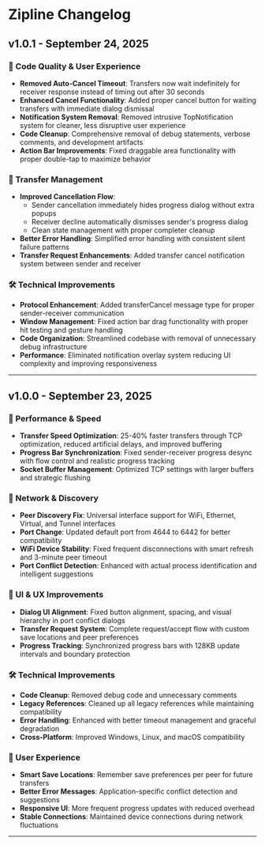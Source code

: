 # Zipline Changelog

## v1.0.1 - September 24, 2025

### 🧹 Code Quality & User Experience
- **Removed Auto-Cancel Timeout**: Transfers now wait indefinitely for receiver response instead of timing out after 30 seconds
- **Enhanced Cancel Functionality**: Added proper cancel button for waiting transfers with immediate dialog dismissal
- **Notification System Removal**: Removed intrusive TopNotification system for cleaner, less disruptive user experience
- **Code Cleanup**: Comprehensive removal of debug statements, verbose comments, and development artifacts
- **Action Bar Improvements**: Fixed draggable area functionality with proper double-tap to maximize behavior

### 🔧 Transfer Management
- **Improved Cancellation Flow**: 
  - Sender cancellation immediately hides progress dialog without extra popups
  - Receiver decline automatically dismisses sender's progress dialog
  - Clean state management with proper completer cleanup
- **Better Error Handling**: Simplified error handling with consistent silent failure patterns
- **Transfer Request Enhancements**: Added transfer cancel notification system between sender and receiver

### 🛠️ Technical Improvements
- **Protocol Enhancement**: Added transferCancel message type for proper sender-receiver communication
- **Window Management**: Fixed action bar drag functionality with proper hit testing and gesture handling
- **Code Organization**: Streamlined codebase with removal of unnecessary debug infrastructure
- **Performance**: Eliminated notification overlay system reducing UI complexity and improving responsiveness

---

## v1.0.0 - September 23, 2025

### 🚀 Performance & Speed
- **Transfer Speed Optimization**: 25-40% faster transfers through TCP optimization, reduced artificial delays, and improved buffering
- **Progress Bar Synchronization**: Fixed sender-receiver progress desync with flow control and realistic progress tracking
- **Socket Buffer Management**: Optimized TCP settings with larger buffers and strategic flushing

### 🔧 Network & Discovery
- **Peer Discovery Fix**: Universal interface support for WiFi, Ethernet, Virtual, and Tunnel interfaces
- **Port Change**: Updated default port from 4644 to 6442 for better compatibility
- **WiFi Device Stability**: Fixed frequent disconnections with smart refresh and 3-minute peer timeout
- **Port Conflict Detection**: Enhanced with actual process identification and intelligent suggestions

### 🎨 UI & UX Improvements
- **Dialog UI Alignment**: Fixed button alignment, spacing, and visual hierarchy in port conflict dialogs
- **Transfer Request System**: Complete request/accept flow with custom save locations and peer preferences
- **Progress Tracking**: Synchronized progress bars with 128KB update intervals and boundary protection

### 🛠️ Technical Improvements
- **Code Cleanup**: Removed debug code and unnecessary comments
- **Legacy References**: Cleaned up all legacy references while maintaining compatibility
- **Error Handling**: Enhanced with better timeout management and graceful degradation
- **Cross-Platform**: Improved Windows, Linux, and macOS compatibility

### 📱 User Experience
- **Smart Save Locations**: Remember save preferences per peer for future transfers
- **Better Error Messages**: Application-specific conflict detection and suggestions
- **Responsive UI**: More frequent progress updates with reduced overhead
- **Stable Connections**: Maintained device connections during network fluctuations

---
